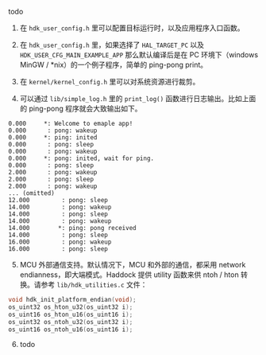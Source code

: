 todo

1. 在 `hdk_user_config.h` 里可以配置目标运行时，以及应用程序入口函数。

2. 在 `hdk_user_config.h` 里，如果选择了 `HAL_TARGET_PC` 以及 `HDK_USER_CFG_MAIN_EXAMPLE_APP` 那么默认编译后是在 PC 环境下（windows MinGW / *nix）的一个例子程序，简单的 ping-pong print。

3. 在 `kernel/kernel_config.h` 里可以对系统资源进行裁剪。

4. 可以通过 `lib/simple_log.h` 里的 `print_log()` 函数进行日志输出。比如上面的 ping-pong 程序就会大致输出如下。      
  ```
  0.000		*: Welcome to emaple app!
  0.000		 : pong: wakeup
  0.000		*: ping: inited
  0.000		 : pong: sleep
  0.000		 : pong: wakeup
  0.000		*: pong: inited, wait for ping.
  0.000		 : pong: sleep
  2.000		 : pong: wakeup
  2.000		 : pong: sleep
  2.000		 : pong: wakeup
  ... (omitted)
  12.000		 : pong: sleep
  14.000		 : pong: wakeup
  14.000		 : pong: sleep
  14.000		 : pong: wakeup
  14.000		*: ping: pong received
  14.000		 : pong: sleep
  16.000		 : pong: wakeup
  16.000		 : pong: sleep
  ```

5. MCU 外部通信支持。默认情况下，MCU 和外部的通信，都采用 network endianness，即大端模式。Haddock 提供 utility 函数来供 ntoh / hton 转换。请参考 `lib/hdk_utilities.c` 文件：
  ```c
  void hdk_init_platform_endian(void);
  os_uint32 os_hton_u32(os_uint32 i);
  os_uint16 os_hton_u16(os_uint16 i);
  os_uint32 os_ntoh_u32(os_uint32 i);
  os_uint16 os_ntoh_u16(os_uint16 i);
  ```

6. todo
